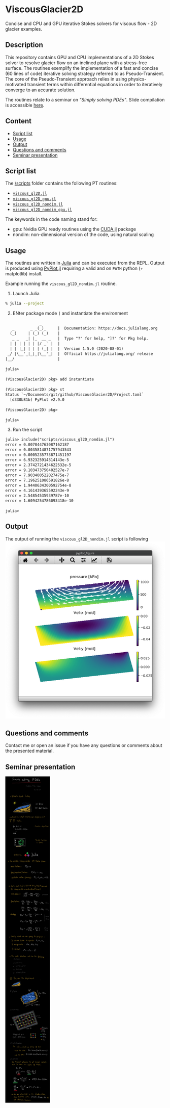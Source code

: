 # ViscousGlacier2D
Concise and CPU and GPU iterative Stokes solvers for viscous flow - 2D glacier examples.


## Description
This repository contains GPU and CPU implementations of a 2D Stokes solver to resolve glacier flow on an inclined plane with a stress-free surface. The routines exemplify the implementation of a fast and concise (60 lines of code) iterative solving strategy referred to as Pseudo-Transient. The core of the Pseudo-Transient approach relies in using physics-motivated transient terms within differential equations in order to iteratively converge to an accurate solution.

The routines relate to a seminar on _"Simply solving PDEs"_. Slide compilation is accessible [here](#seminar-presentation).

## Content
* [Script list](#script-list)
* [Usage](#usage)
* [Output](#output)
* [Questions and comments](#questions-and-comments)
* [Seminar presentation](#seminar-presentation)


## Script list
The [/scripts](/scripts/) folder contains the following PT routines:
- [`viscous_gl2D.jl`](scripts/viscous_gl2D.jl)
- [`viscous_gl2D_gpu.jl`](scripts/viscous_gl2D_gpu.jl)
- [`viscous_gl2D_nondim.jl`](scripts/viscous_gl2D_nondim.jl)
- [`viscous_gl2D_nondim_gpu.jl`](scripts/viscous_gl2D_nondim_gpu.jl)

The keywords in the code naming stand for:
- gpu: Nvidia GPU ready routines using the [CUDA.jl] package
- nondim: non-dimensional version of the code, using natural scaling


## Usage
The routines are written in [Julia] and can be executed from the REPL. Output is produced using [PyPlot.jl] requiring a valid and on `PATH` python (+ matplotlib) install.

Example running the `viscous_gl2D_nondim.jl` routine.

1. Launch Julia
```sh
% julia --project
```
2. ENter package mode `]` and instantiate the environment
```julia-repl
               _
   _       _ _(_)_     |  Documentation: https://docs.julialang.org
  (_)     | (_) (_)    |
   _ _   _| |_  __ _   |  Type "?" for help, "]?" for Pkg help.
  | | | | | | |/ _` |  |
  | | |_| | | | (_| |  |  Version 1.5.0 (2020-08-01)
 _/ |\__'_|_|_|\__'_|  |  Official https://julialang.org/ release
|__/                   |

julia>

(ViscousGlacier2D) pkg> add instantiate

(ViscousGlacier2D) pkg> st
Status `~/Documents/git/github/ViscousGlacier2D/Project.toml`
  [d330b81b] PyPlot v2.9.0

(ViscousGlacier2D) pkg> 

julia> 
```
3. Run the script
```julia-repl
julia> include("scripts/viscous_gl2D_nondim.jl")
error = 0.007844763087162187
error = 0.0035814871757943543
error = 0.0005235773871451197
error = 6.932325914314143e-5
error = 2.3742721434622532e-5
error = 9.103473750402527e-7
error = 7.903400522027475e-7
error = 7.196251086591826e-8
error = 1.9440634300592754e-8
error = 4.161439365592243e-9
error = 2.54854535939787e-10
error = 1.6094254786093418e-10

julia> 
```

## Output
The output of running the `viscous_gl2D_nondim.jl` script is following
![Viscous 2D full Stokes flow (2D glacier) with stress free surface](docs/fig_viscous_gl2D_nondim.png)

## Questions and comments
Contact me or open an issue if you have any questions or comments about the presented material.

## Seminar presentation

![Simply solving PDEs](docs/slides.png)


[Julia]: https://julialang.org
[CUDA.jl]: https://github.com/JuliaGPU/CUDA.jl
[PyPlot.jl]: https://github.com/JuliaPy/PyPlot.jl
